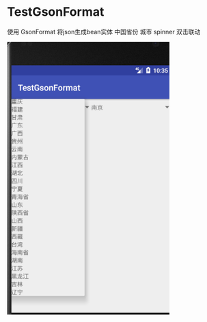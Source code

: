 # TestGsonFormat
使用 GsonFormat 将json生成bean实体
中国省份 城市 spinner 双击联动




![image](https://github.com/xuwei1995/TestGsonFormat/blob/master/img.png?raw=true)
